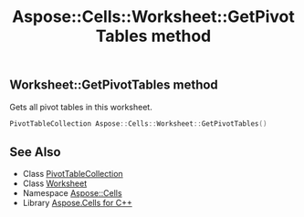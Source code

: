 ﻿---
title: Aspose::Cells::Worksheet::GetPivotTables method
linktitle: GetPivotTables
second_title: Aspose.Cells for C++ API Reference
description: 'Aspose::Cells::Worksheet::GetPivotTables method. Gets all pivot tables in this worksheet in C++.'
type: docs
weight: 3800
url: /cpp/aspose.cells/worksheet/getpivottables/
---
## Worksheet::GetPivotTables method


Gets all pivot tables in this worksheet.

```cpp
PivotTableCollection Aspose::Cells::Worksheet::GetPivotTables()
```

## See Also

* Class [PivotTableCollection](../../../aspose.cells.pivot/pivottablecollection/)
* Class [Worksheet](../)
* Namespace [Aspose::Cells](../../)
* Library [Aspose.Cells for C++](../../../)
